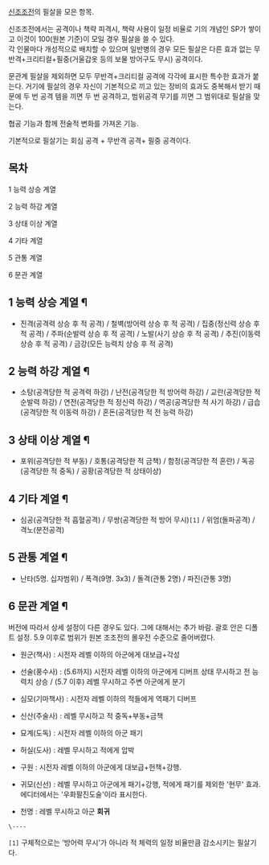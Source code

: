 [신조조전](%EC%8B%A0%EC%A1%B0%EC%A1%B0%EC%A0%84.md)의 필살을 모은 항목.

신조조전에서는 공격이나 책략 피격시, 책략 사용이 일정 비율로 기의 개념인 SP가 쌓이고 이것이 100(원본 기준)이 모일 경우 필살을 쓸
수 있다.  
각 인물마다 개성적으로 배치할 수 있으며 일반병의 경우 모든 필살은 다른 효과 없는 무반격+크리티컬+필중(거울갑옷 등의 보물 방어구도 무시)
공격이다.

문관계 필살을 제외하면 모두 무반격+크리티컬 공격에 각각에 표시한 특수한 효과가 붙는다. 거기에 필살의 경우 자신이 기본적으로 끼고 있는
장비의 효과도 중복해서 받기 때문에 두 번 공격 템을 끼면 두 번 공격하고, 범위공격 무기를 끼면 그 범위대로 필살을 맞는다.  

협공 기능과 함께 전술적 변화를 가져온 기능.  

기본적으로 필살기는 회심 공격 + 무반격 공격+ 필중 공격이다.  

## 목차

    

1 능력 상승 계열

2 능력 하강 계열

3 상태 이상 계열

4 기타 계열

5 관통 계열

6 문관 계열

## 1 능력 상승 계열 ¶

  * 진격(공격력 상승 후 적 공격) / 철벽(방어력 상승 후 적 공격) / 집중(정신력 상승 후 적 공격) / 주파(순발력 상승 후 적 공격) / 노발(사기 상승 후 적 공격) / 추진(이동력 상승 후 적 공격) / 금강(모든 능력치 상승 후 적 공격)  

## 2 능력 하강 계열 ¶

  * 소탕(공격당한 적 공격력 하강) / 난전(공격당한 적 방어력 하강) / 교란(공격당한 적 순발력 하강) / 연전(공격당한 적 정신력 하강) / 역공(공격당한 적 사기 하강) / 급습(공격당한 적 이동력 하강) / 혼돈(공격당한 적 전 능력 하강)  

## 3 상태 이상 계열 ¶

  * 포위(공격당한 적 부동) / 호통(공격당한 적 금책) / 함정(공격당한 적 혼란) / 독공(공격당한 적 중독) / 공황(공격당한 적 상태이상)  

## 4 기타 계열 ¶

  * 심공(공격당한 적 흡혈공격) / 무쌍(공격당한 적 방어 무시)`[1]` / 위엄(돌파공격) / 격노(분전공격)  

## 5 관통 계열 ¶

  * 난타(5명. 십자범위) / 폭격(9명. 3x3) / 돌격(관통 2명) / 파진(관통 3명)  

## 6 문관 계열 ¶

버전에 따라서 상세 설정이 다른 경우도 있다. 그에 대해서는 추가 바람. 괄호 안은 디폴트 설정. 5.9 이후로 범위가 원본 조조전의 몰우전
수준으로 줄어버렸다.  

  

  * 원군(책사) : 시전자 레벨 이하의 아군에게 대보급+각성   

  * 선술(풍수사) : (5.6까지) 시전자 레벨 이하의 아군에게 디버프 상태 무시하고 전 능력치 상승 / (5.7 이후) 레벨 무시하고 주변 아군에게 분기  

  * 심모(기마책사) : 시전자 레벨 이하의 적들에게 역패기 디버프   

  * 신산(주술사) : 레벨 무시하고 적 중독+부동+금책  

  * 묘계(도독) : 시전자 레벨 이하의 아군 패기  

  * 허실(도사) : 레벨 무시하고 적에게 압박  

  * 구원 : 시전자 레벨 이하의 아군에게 대보급+헌책+강행.  

  * 귀모(신선) : 레벨 무시하고 아군에게 패기+강행, 적에게 패기를 제외한 '현무' 효과. 에디터에서는 '우화팔진도술'이라 표시한다.  

  * 천명 : 레벨 무시하고 아군 **회귀**

`\----`

`[1]` 구체적으로는 '방어력 무시'가 아니라 적 체력의 일정 비율만큼 감소시키는 필살기다.

